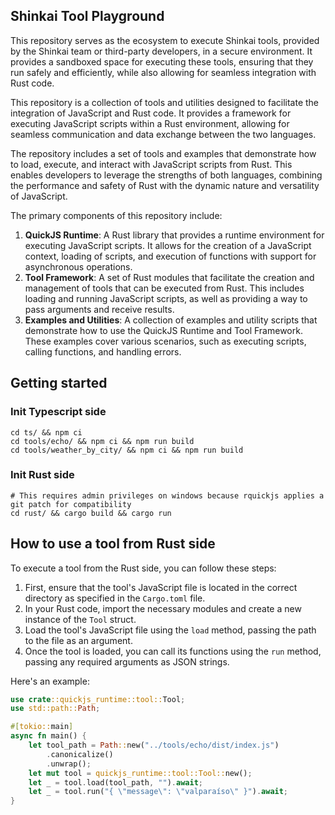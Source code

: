 ## Shinkai Tool Playground

This repository serves as the ecosystem to execute Shinkai tools, provided by the Shinkai team or third-party developers, in a secure environment. It provides a sandboxed space for executing these tools, ensuring that they run safely and efficiently, while also allowing for seamless integration with Rust code.

This repository is a collection of tools and utilities designed to facilitate the integration of JavaScript and Rust code. It provides a framework for executing JavaScript scripts within a Rust environment, allowing for seamless communication and data exchange between the two languages.

The repository includes a set of tools and examples that demonstrate how to load, execute, and interact with JavaScript scripts from Rust. This enables developers to leverage the strengths of both languages, combining the performance and safety of Rust with the dynamic nature and versatility of JavaScript.

The primary components of this repository include:

1. **QuickJS Runtime**: A Rust library that provides a runtime environment for executing JavaScript scripts. It allows for the creation of a JavaScript context, loading of scripts, and execution of functions with support for asynchronous operations.
2. **Tool Framework**: A set of Rust modules that facilitate the creation and management of tools that can be executed from Rust. This includes loading and running JavaScript scripts, as well as providing a way to pass arguments and receive results.
3. **Examples and Utilities**: A collection of examples and utility scripts that demonstrate how to use the QuickJS Runtime and Tool Framework. These examples cover various scenarios, such as executing scripts, calling functions, and handling errors.

## Getting started

### Init Typescript side
```
cd ts/ && npm ci
cd tools/echo/ && npm ci && npm run build
cd tools/weather_by_city/ && npm ci && npm run build
```

### Init Rust side
```
# This requires admin privileges on windows because rquickjs applies a git patch for compatibility
cd rust/ && cargo build && cargo run
```

## How to use a tool from Rust side

To execute a tool from the Rust side, you can follow these steps:

1. First, ensure that the tool's JavaScript file is located in the correct directory as specified in the `Cargo.toml` file.
2. In your Rust code, import the necessary modules and create a new instance of the `Tool` struct.
3. Load the tool's JavaScript file using the `load` method, passing the path to the file as an argument.
4. Once the tool is loaded, you can call its functions using the `run` method, passing any required arguments as JSON strings.

Here's an example:
```rust
use crate::quickjs_runtime::tool::Tool;
use std::path::Path;

#[tokio::main]
async fn main() {
    let tool_path = Path::new("../tools/echo/dist/index.js")
        .canonicalize()
        .unwrap();
    let mut tool = quickjs_runtime::tool::Tool::new();
    let _ = tool.load(tool_path, "").await;
    let _ = tool.run("{ \"message\": \"valparaíso\" }").await;
}
```
